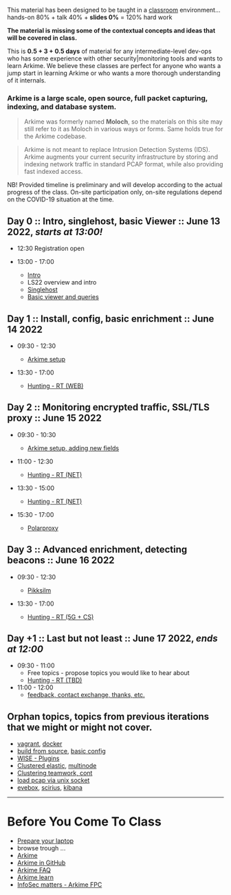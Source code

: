 
This material has been designed to be taught in a [classroom](https://ccdcoe.org/training/cyber-defence-monitoring-course-large-scale-packet-capture-analysis/) environment... hands-on 80% + talk 40% + **slides 0%** = 120% hard work

**The material is missing some of the contextual concepts and ideas that will be covered in class.**

This is **0.5 + 3 + 0.5 days** of material for any intermediate-level dev-ops who has some experience with other security|monitoring tools and wants to learn Arkime. We believe these classes are perfect for anyone who wants a jump start in learning Arkime or who wants a more thorough understanding of it internals.

### Arkime is a large scale, open source, full packet capturing, indexing, and database system.

> Arkime was formerly named **Moloch**, so the materials on this site may still refer to it as Moloch in various ways or forms. Same holds true for the Arkime codebase.

> Arkime is not meant to replace Intrusion Detection Systems (IDS). Arkime augments your current security infrastructure by storing and indexing network traffic in standard PCAP format, while also providing fast indexed access.

NB! Provided timeline is preliminary and will develop according to the actual progress of the class. On-site participation only, on-site regulations depend on the COVID-19 situation at the time.

## Day 0 :: Intro, singlehost, basic Viewer :: June 13 2022, *starts at 13:00!*

 * 12:30 Registration open

 * 13:00 - 17:00
   * [Intro](/common/day_intro.md)
   * LS22 overview and intro
   * [Singlehost](/singlehost/)
   * [Basic viewer and queries](/Arkime/queries/#using-the-viewer)

## Day 1 :: Install, config, basic enrichment :: June 14 2022

 * 09:30 - 12:30
   * [Arkime setup](/Arkime/package_setup/)

 * 13:30 - 17:00
   * [Hunting - RT (WEB)](/Arkime/queries/#hunting-trip)

## Day 2 :: Monitoring encrypted traffic, SSL/TLS proxy :: June 15 2022

 * 09:30 - 10:30
   * [Arkime setup, adding new fields](/Arkime/package_setup/)
 * 11:00 - 12:30
   * [Hunting - RT (NET)](/Arkime/queries/#hunting-trip)

 * 13:30 - 15:00
   * [Hunting - RT (NET)](/Arkime/queries/#hunting-trip)
 * 15:30 - 17:00
   * [Polarproxy](/Arkime/polarproxy)
    

## Day 3 :: Advanced enrichment, detecting beacons :: June 16 2022

 * 09:30 - 12:30
   * [Pikksilm](/Arkime/pikksilm)
 
 * 13:30 - 17:00
   * [Hunting - RT (5G + CS)](/Arkime/queries/#hunting-trip)

## Day +1 :: Last but not least :: June 17 2022, *ends at 12:00*

 * 09:30 - 11:00
   * Free topics - propose topics you would like to hear about
   * [Hunting - RT (TBD)](/Arkime/queries/#hunting-trip)
 * 11:00 - 12:00
   * [feedback, contact exchange, thanks, etc.](/common/Closing.md)


## Orphan topics, topics from previous iterations that we might or might not cover.
   * [vagrant](/common/vagrant/), [docker](/common/docker)
   * [build from source](/Arkime/setup/#Build), [basic config](/Arkime/setup/#Config)
   * [WISE - Plugins](/Arkime/wise#writing-a-wise-plugin)
   * [Clustered elastic](/Arkime/clustering#clustered-elasticsearch), [multinode](/Arkime/clustering#moloch-workers)
   * [Clustering teamwork, cont](/Arkime/clustering)
   * [load pcap via unix socket](/Suricata/unix-socket)
   * [evebox](/Suricata/indexing#evebox), [scirius](/Suricata/indexing#scirius), [kibana](/Suricata/indexing#kibana)

----

# Before You Come To Class

  * [Prepare your laptop](/Arkime/prepare-laptop.md)
  * browse trough ...
  * [Arkime](https://arkime.com/)
  * [Arkime in GitHub](https://github.com/arkime/arkime)
  * [Arkime FAQ](https://arkime.com/faq)
  * [Arkime learn](https://arkime.com/learn)
  * [InfoSec matters - Arkime FPC](http://blog.infosecmatters.net/2017/05/moloch-fpc.html)
